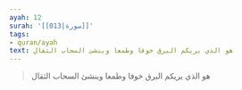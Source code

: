 ```yaml
---
ayah: 12
surah: '[[013|سورة]]'
tags:
- quran/ayah
text: هو الذي يريكم البرق خوفا وطمعا وينشئ السحاب الثقال
---
```

> هو الذي يريكم البرق خوفا وطمعا وينشئ السحاب الثقال
